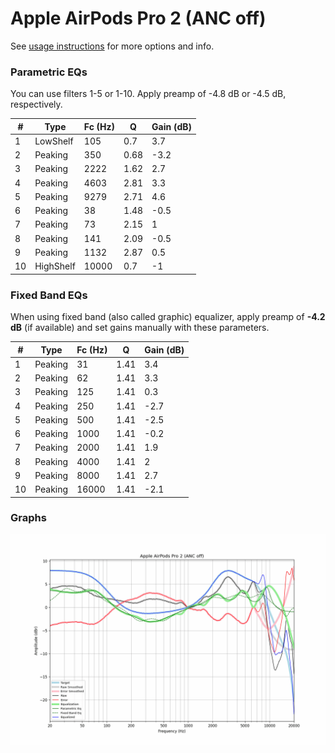 # Apple AirPods Pro 2 (ANC off)
See [usage instructions](https://github.com/jaakkopasanen/AutoEq#usage) for more options and info.

### Parametric EQs
You can use filters 1-5 or 1-10. Apply preamp of -4.8 dB or -4.5 dB, respectively.

|   # | Type      |   Fc (Hz) |    Q |   Gain (dB) |
|-----|-----------|-----------|------|-------------|
|   1 | LowShelf  |       105 | 0.7  |         3.7 |
|   2 | Peaking   |       350 | 0.68 |        -3.2 |
|   3 | Peaking   |      2222 | 1.62 |         2.7 |
|   4 | Peaking   |      4603 | 2.81 |         3.3 |
|   5 | Peaking   |      9279 | 2.71 |         4.6 |
|   6 | Peaking   |        38 | 1.48 |        -0.5 |
|   7 | Peaking   |        73 | 2.15 |         1   |
|   8 | Peaking   |       141 | 2.09 |        -0.5 |
|   9 | Peaking   |      1132 | 2.87 |         0.5 |
|  10 | HighShelf |     10000 | 0.7  |        -1   |

### Fixed Band EQs
When using fixed band (also called graphic) equalizer, apply preamp of **-4.2 dB** (if available) and set gains manually with these parameters.

|   # | Type    |   Fc (Hz) |    Q |   Gain (dB) |
|-----|---------|-----------|------|-------------|
|   1 | Peaking |        31 | 1.41 |         3.4 |
|   2 | Peaking |        62 | 1.41 |         3.3 |
|   3 | Peaking |       125 | 1.41 |         0.3 |
|   4 | Peaking |       250 | 1.41 |        -2.7 |
|   5 | Peaking |       500 | 1.41 |        -2.5 |
|   6 | Peaking |      1000 | 1.41 |        -0.2 |
|   7 | Peaking |      2000 | 1.41 |         1.9 |
|   8 | Peaking |      4000 | 1.41 |         2   |
|   9 | Peaking |      8000 | 1.41 |         2.7 |
|  10 | Peaking |     16000 | 1.41 |        -2.1 |

### Graphs
![](./Apple%20AirPods%20Pro%202%20(ANC%20off).png)
